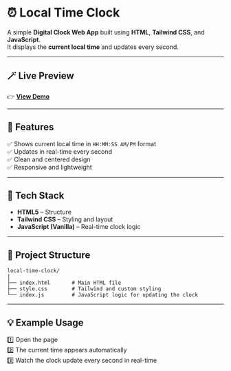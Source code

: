 # ⏰ Local Time Clock

A simple **Digital Clock Web App** built using **HTML**, **Tailwind CSS**, and **JavaScript**.  
It displays the **current local time** and updates every second.

---

## 🪄 Live Preview

👉 **[View Demo](https://current-date-showing.netlify.app/)**  


---

## 🚀 Features

✅ Shows current local time in `HH:MM:SS AM/PM` format  
✅ Updates in real-time every second  
✅ Clean and centered design  
✅ Responsive and lightweight  

---

## 🧩 Tech Stack

- **HTML5** – Structure  
- **Tailwind CSS** – Styling and layout  
- **JavaScript (Vanilla)** – Real-time clock logic  

---

## 📁 Project Structure

```
local-time-clock/
│
├── index.html       # Main HTML file
├── style.css        # Tailwind and custom styling
└── index.js         # JavaScript logic for updating the clock
```

---

## 💡 Example Usage

1️⃣ Open the page  
2️⃣ The current time appears automatically  
3️⃣ Watch the clock update every second in real-time  
